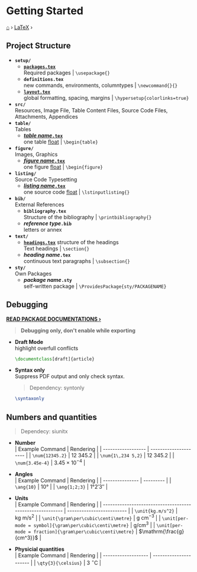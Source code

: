 # Getting Started
[⌂](../README.md) › [LaTeX](../README.md#latex) ›

## Project Structure

- **`setup/`**
	- **[`packages.tex`](templates.md#package-requirements)**  
        Required packages | `\usepackage{}`
	- **`definitions.tex`**  
        new commands, environments, columntypes | `\newcommand{}{}`
	- **[`layout.tex`](templates.md#layout)**  
        global formatting, spacing, margins | `\hypersetup{colorlinks=true}`
- **`src/`**  
    Resources, Image File, Table Content Files, Source Code Files, Attachments, Appendices
- **`table/`**  
    Tables
    - **[_table name_`.tex`](tables.md)**  
        one table [float](floats.md) | `\begin{table}`
- **`figure/`**  
    Images, Graphics
    - **[_figure name_`.tex`](floats.md#images)**  
        one figure [float](floats.md) | `\begin{figure}`
- **`listing/`**  
    Source Code Typesetting 
    - **[_listing name_`.tex`](floats.md#source-code-listings)**  
        one source code [float](floats.md) | `\lstinputlisting{}`
- **`bib/`**  
    External References
	- **`bibliography.tex`**  
        Structure of the bibliography | `\printbibliography{}`
	- **_reference type_`.bib`**  
        letters or annex
- **`text/`**  
    - **[`headings.tex`](templates.md#headings)** structure of the headings  
        Text headings | `\section{}`
	- **_heading name_`.tex`**  
        continuous text paragraphs | `\subsection{}`
- **`sty/`**  
    Own Packages
  - **_package name_`.sty`**  
    self-written package | `\ProvidesPackage{sty/PACKAGENAME}`

## Debugging

**[READ PACKAGE DOCUMENTATIONS ›](packages.md#documentation)**
> **Debugging only, don't enable while exporting**

- **Draft Mode**  
    highlight overfull conflicts
    ```latex
    \documentclass[draft]{article}
    ```

- **Syntax only**  
    Suppress PDF output and only check syntax.  
    > Dependency: syntonly
    ```latex
    \syntaxonly
    ```

## Numbers and quantities
> Dependecy: siunitx

- **Number**  
    | Example Command    | Rendering             |
    | ------------------ | --------------------- |
    | `\num{12345.2}`    | $12\ 345.2$           |
    | `\num{1\,234 5,2}` | $12\ 345.2$           |
    | `\num{3.45e-4}`    | $3.45 \times 10^{-4}$ |

- **Angles**  
    | Example Command | Rendering |
    | --------------- | --------- |
    | `\ang{10}`      | $10°$     |
    | `\ang{1;2;3}`   | $1°2'3''$ |

- **Units**  
    | Example Command                                           | Rendering                 |
    | --------------------------------------------------------- | ------------------------- |
    | `\unit{kg.m/s^2}`                                         | $\mathrm{kg\ m/s^2}$      |
    | `\unit{\gram\per\cubic\centi\metre}`                      | $\mathrm{g\ cm^{-3}}$     |
    | `\unit[per-mode = symbol]{\gram\per\cubic\centi\metre}`   | $\mathrm{g/cm^3}$         |
    | `\unit[per-mode = fraction]{\gram\per\cubic\centi\metre}` | $\mathrm{\frac{g}{cm^3}}$ |

- **Physicial quantities**  
    | Example Command     | Rendering              |
    | ------------------- | ---------------------- |
    | `\qty{3}{\celsius}` | $3\ \mathrm{^\circ C}$ |